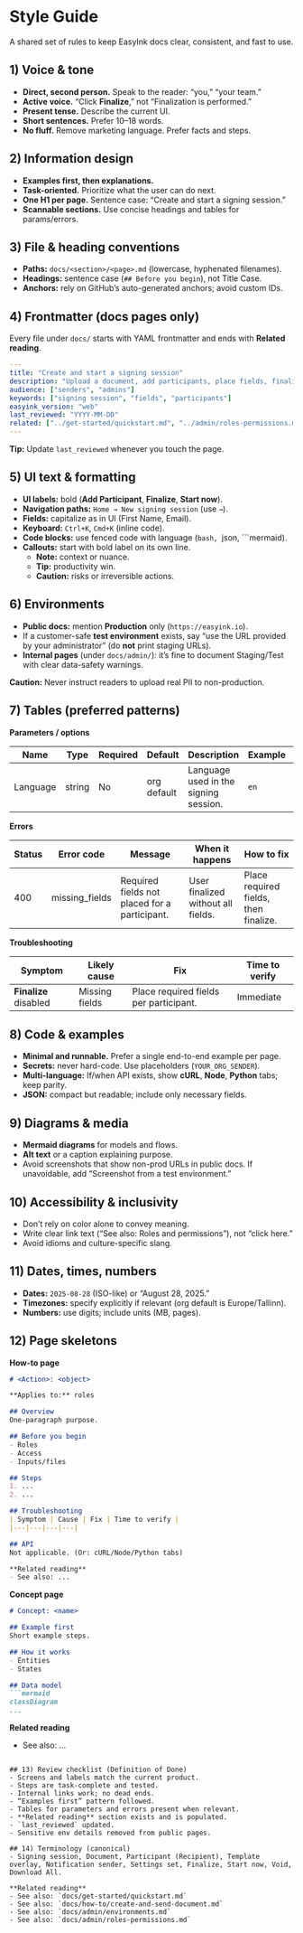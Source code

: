 # Style Guide

A shared set of rules to keep EasyInk docs clear, consistent, and fast to use.

## 1) Voice & tone
- **Direct, second person.** Speak to the reader: “you,” “your team.”
- **Active voice.** “Click **Finalize**,” not “Finalization is performed.”
- **Present tense.** Describe the current UI.
- **Short sentences.** Prefer 10–18 words.
- **No fluff.** Remove marketing language. Prefer facts and steps.

## 2) Information design
- **Examples first, then explanations.**
- **Task-oriented.** Prioritize what the user can do next.
- **One H1 per page.** Sentence case: “Create and start a signing session.”
- **Scannable sections.** Use concise headings and tables for params/errors.

## 3) File & heading conventions
- **Paths:** `docs/<section>/<page>.md` (lowercase, hyphenated filenames).
- **Headings:** sentence case (`## Before you begin`), not Title Case.
- **Anchors:** rely on GitHub’s auto-generated anchors; avoid custom IDs.

## 4) Frontmatter (docs pages only)
Every file under `docs/` starts with YAML frontmatter and ends with **Related reading**.

```yaml
---
title: "Create and start a signing session"
description: "Upload a document, add participants, place fields, finalize, and start a signing session."
audience: ["senders", "admins"]
keywords: ["signing session", "fields", "participants"]
easyink_version: "web"
last_reviewed: "YYYY-MM-DD"
related: ["../get-started/quickstart.md", "../admin/roles-permissions.md"]
---
```

**Tip:** Update `last_reviewed` whenever you touch the page.

## 5) UI text & formatting
- **UI labels:** bold (**Add Participant**, **Finalize**, **Start now**).
- **Navigation paths:** `Home → New signing session` (use `→`).
- **Fields:** capitalize as in UI (First Name, Email).  
- **Keyboard:** `Ctrl+K`, `Cmd+K` (inline code).
- **Code blocks:** use fenced code with language (```bash, ```json, ```mermaid).
- **Callouts:** start with bold label on its own line.  
  - **Note:** context or nuance.  
  - **Tip:** productivity win.  
  - **Caution:** risks or irreversible actions.

## 6) Environments
- **Public docs:** mention **Production** only (`https://easyink.io`).  
- If a customer-safe **test environment** exists, say “use the URL provided by your administrator” (do **not** print staging URLs).
- **Internal pages** (under `docs/admin/`): it’s fine to document Staging/Test with clear data-safety warnings.

**Caution:** Never instruct readers to upload real PII to non-production.

## 7) Tables (preferred patterns)

**Parameters / options**

| Name | Type | Required | Default | Description | Example | Notes |
|---|---|---|---|---|---|---|
| Language | string | No | org default | Language used in the signing session. | `en` | Affects invitation and UI text. |

**Errors**

| Status | Error code | Message | When it happens | How to fix |
|---|---|---|---|---|
| 400 | missing_fields | Required fields not placed for a participant. | User finalized without all fields. | Place required fields, then finalize. |

**Troubleshooting**

| Symptom | Likely cause | Fix | Time to verify |
|---|---|---|---|
| **Finalize** disabled | Missing fields | Place required fields per participant. | Immediate |

## 8) Code & examples
- **Minimal and runnable.** Prefer a single end-to-end example per page.
- **Secrets:** never hard-code. Use placeholders (`YOUR_ORG_SENDER`).
- **Multi-language:** If/when API exists, show **cURL**, **Node**, **Python** tabs; keep parity.
- **JSON:** compact but readable; include only necessary fields.

## 9) Diagrams & media
- **Mermaid diagrams** for models and flows.
- **Alt text** or a caption explaining purpose.
- Avoid screenshots that show non-prod URLs in public docs. If unavoidable, add “Screenshot from a test environment.”

## 10) Accessibility & inclusivity
- Don’t rely on color alone to convey meaning.
- Write clear link text (“See also: Roles and permissions”), not “click here.”
- Avoid idioms and culture-specific slang.

## 11) Dates, times, numbers
- **Dates:** `2025-08-28` (ISO-like) or “August 28, 2025.”
- **Timezones:** specify explicitly if relevant (org default is Europe/Tallinn).
- **Numbers:** use digits; include units (MB, pages).

## 12) Page skeletons

**How-to page**
```markdown
# <Action>: <object>

**Applies to:** roles

## Overview
One-paragraph purpose.

## Before you begin
- Roles
- Access
- Inputs/files

## Steps
1. ...
2. ...

## Troubleshooting
| Symptom | Cause | Fix | Time to verify |
|---|---|---|---|

## API
Not applicable. (Or: cURL/Node/Python tabs)

**Related reading**
- See also: ...
```

**Concept page**
```markdown
# Concept: <name>

## Example first
Short example steps.

## How it works
- Entities
- States

## Data model
```mermaid
classDiagram
...
```

**Related reading**
- See also: ...
```

## 13) Review checklist (Definition of Done)
- Screens and labels match the current product.
- Steps are task-complete and tested.
- Internal links work; no dead ends.
- “Examples first” pattern followed.
- Tables for parameters and errors present when relevant.
- **Related reading** section exists and is populated.
- `last_reviewed` updated.
- Sensitive env details removed from public pages.

## 14) Terminology (canonical)
- Signing session, Document, Participant (Recipient), Template overlay, Notification sender, Settings set, Finalize, Start now, Void, Download All.

**Related reading**
- See also: `docs/get-started/quickstart.md`  
- See also: `docs/how-to/create-and-send-document.md`  
- See also: `docs/admin/environments.md`  
- See also: `docs/admin/roles-permissions.md`
